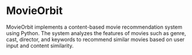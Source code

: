 # MovieOrbit
MovieOrbit implements a content-based movie recommendation system using Python. The system analyzes the features of movies such as genre, cast, director, and keywords to recommend similar movies based on user input and content similarity.
